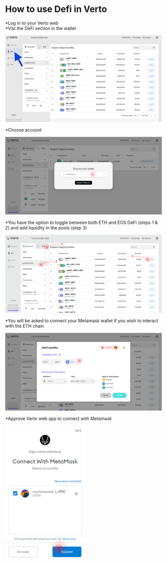 # How to use Defi in Verto
*Log in to your Verto web   
*Vist the DeFi section in the wallet   
     
![](https://raw.githubusercontent.com/Volentix/blog/master/faq/assets/defi-0.jpg)   
     
*Choose account   
     
![](https://raw.githubusercontent.com/Volentix/blog/master/faq/assets/defi-1.png)   
     
*You have the option to toggle between both ETH and EOS DeFi (steps 1 & 2)  and add liquidity in the pools (step 3)   
     
![](https://raw.githubusercontent.com/Volentix/blog/master/faq/assets/defi-2.png)   
     
*You will be asked to connect your Metamask wallet if you wish to interact with the ETH chain    
     
![](https://raw.githubusercontent.com/Volentix/blog/master/faq/assets/defi-3-add-liquidity.png)   
     
*Approve Verto web app to connect with Metamask    
     
![](https://raw.githubusercontent.com/Volentix/blog/master/faq/assets/defi-4-connect-metamask-1.png)   